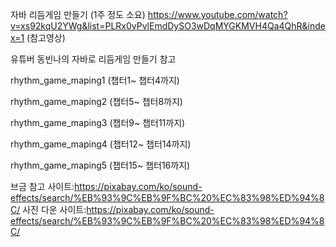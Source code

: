 자바 리듬게임 만들기 
(1주 정도 소요)
https://www.youtube.com/watch?v=xs92kqU2YWg&list=PLRx0vPvlEmdDySO3wDqMYGKMVH4Qa4QhR&index=1 (참고영상)

유튜버 동빈나의 자바로 리듬게임 만들기 참고

rhythm_game_maping1 (챕터1~ 챕터4까지)

rhythm_game_maping2 (챕터5~ 챕터8까지)

rhythm_game_maping3 (챕터9~ 챕터11까지)

rhythm_game_maping4 (챕터12~ 챕터14까지)

rhythm_game_maping5 (챕터15~ 챕터16까지)

브금 참고 사이트:https://pixabay.com/ko/sound-effects/search/%EB%93%9C%EB%9F%BC%20%EC%83%98%ED%94%8C/
사진 다운 사이트:https://pixabay.com/ko/sound-effects/search/%EB%93%9C%EB%9F%BC%20%EC%83%98%ED%94%8C/




